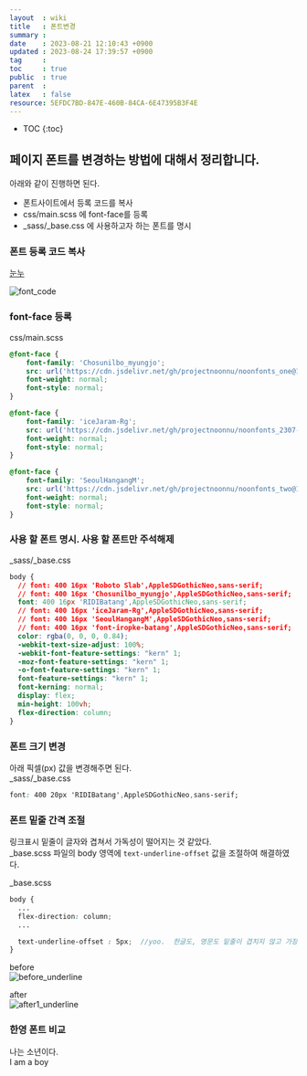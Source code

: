 ```yaml
---
layout  : wiki
title   : 폰트변경
summary : 
date    : 2023-08-21 12:10:43 +0900
updated : 2023-08-24 17:39:57 +0900
tag     : 
toc     : true
public  : true
parent  : 
latex   : false
resource: 5EFDC7BD-847E-460B-84CA-6E47395B3F4E
---
```

* TOC
{:toc}

## 페이지 폰트를 변경하는 방법에 대해서 정리합니다. 
아래와 같이 진행하면 된다.
  * 폰트사이트에서 등록 코드를 복사
  * css/main.scss 에 font-face를 등록
  * \_sass/\_base.css 에 사용하고자 하는 폰트를 명시


### 폰트 등록 코드 복사  
[눈누](https://noonnu.cc/)  

![font_code](../assets/img/font_code.png)  

### font-face 등록  
css/main.scss

```css
@font-face {
    font-family: 'Chosunilbo_myungjo';
    src: url('https://cdn.jsdelivr.net/gh/projectnoonnu/noonfonts_one@1.0/Chosunilbo_myungjo.woff') format('woff');
    font-weight: normal;
    font-style: normal;
}

@font-face {
    font-family: 'iceJaram-Rg';
    src: url('https://cdn.jsdelivr.net/gh/projectnoonnu/noonfonts_2307-2@1.0/iceJaram-Rg.woff2') format('woff2');
    font-weight: normal;
    font-style: normal;
}

@font-face {
    font-family: 'SeoulHangangM';
    src: url('https://cdn.jsdelivr.net/gh/projectnoonnu/noonfonts_two@1.0/SeoulHangangM.woff') format('woff');
    font-weight: normal;
    font-style: normal;
}
```

### 사용 할 폰트 명시. 사용 할 폰트만 주석해제  
\_sass/\_base.css

```css
body {
  // font: 400 16px 'Roboto Slab',AppleSDGothicNeo,sans-serif;
  // font: 400 16px 'Chosunilbo_myungjo',AppleSDGothicNeo,sans-serif;
  font: 400 16px 'RIDIBatang',AppleSDGothicNeo,sans-serif;
  // font: 400 16px 'iceJaram-Rg',AppleSDGothicNeo,sans-serif;
  // font: 400 16px 'SeoulHangangM',AppleSDGothicNeo,sans-serif;
  // font: 400 16px 'font-iropke-batang',AppleSDGothicNeo,sans-serif;
  color: rgba(0, 0, 0, 0.84);
  -webkit-text-size-adjust: 100%;
  -webkit-font-feature-settings: "kern" 1;
  -moz-font-feature-settings: "kern" 1;
  -o-font-feature-settings: "kern" 1;
  font-feature-settings: "kern" 1;
  font-kerning: normal;
  display: flex;
  min-height: 100vh;
  flex-direction: column;
}
```  

### 폰트 크기 변경  
아래 픽셀(px) 값을 변경해주면 된다.  
\_sass/\_base.css

```css
font: 400 20px 'RIDIBatang',AppleSDGothicNeo,sans-serif;
```

### 폰트 밑줄 간격 조절  
링크표시 밑줄이 글자와 겹쳐서 가독성이 떨어지는 것 같았다.  
\_base.scss 파일의 body 영역에 `text-underline-offset` 값을 조절하여 해결하였다.  

\_base.scss
```scss
body {
  ...
  flex-direction: column;
  ...

  text-underline-offset : 5px;  //yoo.  한글도, 영문도 밑줄이 겹치지 않고 가장 보기 좋다
}
```
before  
![before_underline](../assets/img/before_underline.png)

after  
![after1_underline](../assets/img/after1_underline.png)  

### 한영 폰트 비교
나는 소년이다.  
I am a boy  



